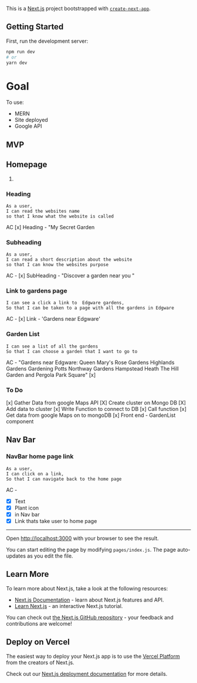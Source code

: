 This is a [Next.js](https://nextjs.org/) project bootstrapped with [`create-next-app`](https://github.com/vercel/next.js/tree/canary/packages/create-next-app).

## Getting Started

First, run the development server:

```bash
npm run dev
# or
yarn dev
```

# Goal

To use:

- MERN
- Site deployed
- Google API

## MVP

## Homepage

1.

### Heading

```
As a user,
I can read the websites name
so that I know what the website is called
```

AC
[x] Heading - "My Secret Garden

### Subheading

```
As a user,
I can read a short description about the website
so that I can know the websites purpose
```

AC -
[x] SubHeading - "Discover a garden near you "

### Link to gardens page

```As a user,
I can see a click a link to  Edgware gardens,
So that I can be taken to a page with all the gardens in Edgware
```

AC -
[x] Link - 'Gardens near Edgware'

### Garden List

```As a user,
I can see a list of all the gardens
So that I can choose a garden that I want to go to
```

AC -
"Gardens near Edgware:
Queen Mary's Rose Gardens
Highlands Gardens
Gardening Potts
Northway Gardens
Hampstead Heath
The Hill Garden and Pergola
Park Square"
[x]

### To Do

[x] Gather Data from google Maps API
[X] Create cluster on Mongo DB
[X] Add data to cluster
[x] Write Function to connect to DB
[x] Call function
[x] Get data from google Maps on to mongoDB
[x] Front end - GardenList component

## Nav Bar

### NavBar home page link

```
As a user,
I can click on a link,
So that I can navigate back to the home page
```

AC -

- [x] Text
- [x] Plant icon
- [x] in Nav bar
- [x] Link thats take user to home page

---

Open [http://localhost:3000](http://localhost:3000) with your browser to see the result.

You can start editing the page by modifying `pages/index.js`. The page auto-updates as you edit the file.

## Learn More

To learn more about Next.js, take a look at the following resources:

- [Next.js Documentation](https://nextjs.org/docs) - learn about Next.js features and API.
- [Learn Next.js](https://nextjs.org/learn) - an interactive Next.js tutorial.

You can check out [the Next.js GitHub repository](https://github.com/vercel/next.js/) - your feedback and contributions are welcome!

## Deploy on Vercel

The easiest way to deploy your Next.js app is to use the [Vercel Platform](https://vercel.com/import?utm_medium=default-template&filter=next.js&utm_source=create-next-app&utm_campaign=create-next-app-readme) from the creators of Next.js.

Check out our [Next.js deployment documentation](https://nextjs.org/docs/deployment) for more details.
